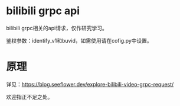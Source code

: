 # bilibili grpc api

bilibili grpc相关的api请求，仅作研究学习。

鉴权参数：identify_v1和buvid，如需使用请在cofig.py中设置。

# 原理

详见：https://blog.seeflower.dev/explore-bilibili-video-grpc-request/

欢迎指正不足之处。